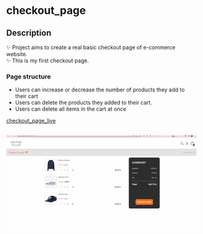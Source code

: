 # checkout_page

## Description
✨ Project aims to create a real basic checkout page of e-commerce website.<br>
✨ This is my first checkout page.


### Page structure
- Users can increase or decrease the number of products they add to their cart
- Users can delete the products they added to their cart.
- Users can delete all items in the cart at once

[checkout_page_live]()  <br><br>

![checkout_page_live](./img/checkout.gif)

